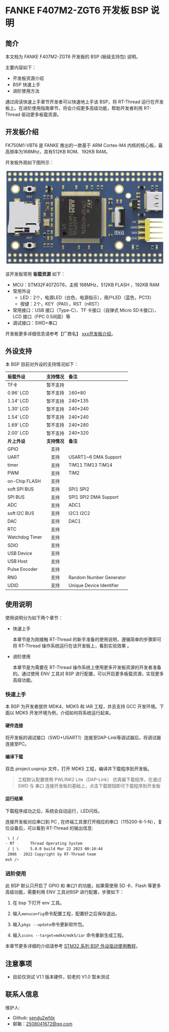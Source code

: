 # FANKE F407M2-ZGT6 开发板 BSP 说明

## 简介

本文档为 FANKE F407M2-ZGT6 开发板的 BSP (板级支持包) 说明。

主要内容如下：

- 开发板资源介绍
- BSP 快速上手
- 进阶使用方法

通过阅读快速上手章节开发者可以快速地上手该 BSP，将 RT-Thread 运行在开发板上。在进阶使用指南章节，将会介绍更多高级功能，帮助开发者利用 RT-Thread 驱动更多板载资源。

## 开发板介绍

FK750M1-VBT6 是 FANKE 推出的一款基于 ARM Cortex-M4 内核的核心板，最高频率为168Mhz，具有512KB ROM、192KB RAM。

开发板外观如下图所示：

![board](./figures/board.png)

该开发板常用 **板载资源** 如下：

- MCU：STM32F407ZGT6，主频 168MHz，512KB FLASH ，192KB RAM
- 常用外设
  - LED：2个，电源LED（白色，电源指示），用户LED（蓝色，PC13）
  - 按键：2个，KEY（PA0），RST（nRST）
- 常用接口：USB 接口（Type-C）、TF 卡接口（自弹式 Micro SD卡接口）、LCD 接口（FPC 0.5间距）等
- 调试接口：SWD+串口

开发板更多详细信息请参考【厂商名】 [xxx开发板介绍](https://xxx)。

## 外设支持

本 BSP 目前对外设的支持情况如下：

| **板载外设**      | **支持情况** | **备注**                              |
| :----------------- | :----------: | :------------------------------------- |
| TF卡            |   暂不支持   |  |
| 0.96' LCD | 暂不支持 | 160*80 |
| 1.14' LCD | 暂不支持 | 240*135 |
| 1.30' LCD | 暂不支持 | 240*240 |
| 1.54' LCD | 暂不支持 | 240*240 |
| 1.69' LCD | 暂不支持 | 240*280 |
| 2.00' LCD | 暂不支持 | 240*320 |
| **片上外设**      | **支持情况** | **备注**                              |
| GPIO              |     支持     |  |
| UART              |     支持     | USART1~6 DMA Support |
| timer | 支持 | TIM11 TIM13 TIM14 |
| PWM | 支持 | TIM2 |
| on-Chip FLASH | 支持 |  |
| soft SPI BUS | 支持 | SPI1 SPI2 |
| SPI BUS | 支持 | SPI1 SPI2 DMA Support |
| ADC | 支持 | ADC1 |
| soft I2C BUS  |   支持   | I2C1 I2C2 |
| DAC | 支持 | DAC1 |
| RTC | 支持 | |
| Watchdog Timer | 支持 | |
| SDIO | 支持 | |
| USB Device        |   支持   |                               |
| USB Host | 支持 | |
| Pulse Encoder | 支持 | |
| RNG | 支持 | Random Number Generator |
| UDID | 支持 | Unique Device Identifier |

## 使用说明

使用说明分为如下两个章节：

- 快速上手

    本章节是为刚接触 RT-Thread 的新手准备的使用说明，遵循简单的步骤即可将 RT-Thread 操作系统运行在该开发板上，看到实验效果 。

- 进阶使用

    本章节是为需要在 RT-Thread 操作系统上使用更多开发板资源的开发者准备的。通过使用 ENV 工具对 BSP 进行配置，可以开启更多板载资源，实现更多高级功能。


### 快速上手

本 BSP 为开发者提供 MDK4、MDK5 和 IAR 工程，并且支持 GCC 开发环境。下面以 MDK5 开发环境为例，介绍如何将系统运行起来。

#### 硬件连接

将开发板的调试接口（SWD+USART1）连接至DAP-Link等调试器后，将调试器连接至PC。

#### 编译下载

双击 project.uvprojx 文件，打开 MDK5 工程，编译并下载程序到开发板。

> 工程默认配置使用 PWLINK2 Lite（DAP-Link） 仿真器下载程序，在通过 SWD 与 串口 连接开发板的基础上，点击下载按钮即可下载程序到开发板

#### 运行结果

下载程序成功之后，系统会自动运行，LED闪烁。

连接开发板对应串口到 PC , 在终端工具里打开相应的串口（115200-8-1-N），复位设备后，可以看到 RT-Thread 的输出信息:

```bash
 \ | /
- RT -     Thread Operating System
 / | \     5.0.0 build Mar 22 2023 00:10:44
 2006 - 2022 Copyright by RT-Thread team
msh />
```
### 进阶使用

此 BSP 默认只开启了 GPIO 和 串口1 的功能，如果需使用 SD 卡、Flash 等更多高级功能，需要利用 ENV 工具对BSP 进行配置，步骤如下：

1. 在 bsp 下打开 env 工具。

2. 输入`menuconfig`命令配置工程，配置好之后保存退出。

3. 输入`pkgs --update`命令更新软件包。

4. 输入`scons --target=mdk4/mdk5/iar` 命令重新生成工程。

本章节更多详细的介绍请参考 [STM32 系列 BSP 外设驱动使用教程](../docs/STM32系列BSP外设驱动使用教程.md)。

## 注意事项

- 目前仅测试 V1.1 版本硬件，较老的 V1.0 暂未测试

## 联系人信息

维护人:

-  Github: [sendu2wfdx](https://github.com/sendu2wfdx)
-  邮箱：<2508041672@qq.com>